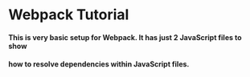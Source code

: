 # Webpack Tutorial

#### This is very basic setup for Webpack. It has just 2 JavaScript files to show
#### how to resolve dependencies within JavaScript files.
